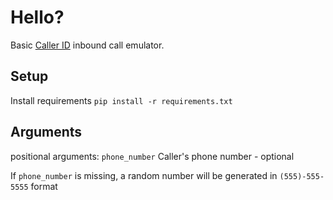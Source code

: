 Hello?
=============
Basic [Caller ID](https://callerid.com) inbound call emulator. 

Setup
-------------
Install requirements 
`pip install -r requirements.txt`

Arguments
-------------
positional arguments:
    `phone_number`  Caller's phone number - optional

If `phone_number` is missing, a random number will be generated in `(555)-555-5555` format


